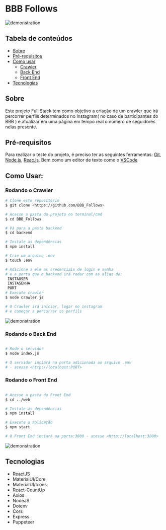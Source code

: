 # BBB Follows
![demonstration](https://media.giphy.com/media/WxJlZCf6OyNK7FBB7p/giphy.gif)
## Tabela de conteúdos

<!--ts-->
   * [Sobre](#sobre)
   * [Pré-requisitos](#pré-requisitos)
   * [Como usar](#como-usar)
      * [Crawler](#rodando-o-crawler)
      * [Back End](#rodando-o-back-end)
      * [Front End](#rodando-o-front-end)
   * [Tecnologias](#tecnologias)
<!--te-->

## Sobre
Este projeto Full Stack tem como objetivo a criação de um crawler que irá percorrer
perfils determinados no Instagram( no caso de participantes do BBB ) e atualizar em
uma página em tempo real o número de seguidores nelas presente.

## Pré-requisitos

Para realizar o teste do projeto, é preciso ter as seguintes ferramentas:
[Git](https://git-scm.com), [Node.js](https://nodejs.org/en/), [Reac.js](https://reactjs.org/). 
Bem como um editor de texto como o [VSCode](https://code.visualstudio.com/)

## Como Usar:

### Rodando o Crawler

```bash
# Clone este repositório
$ git clone <https://github.com/BBB_Follows>

# Acesse a pasta do projeto no terminal/cmd
$ cd BBB_Follows

# Vá para a pasta backend
$ cd backend

# Instale as dependências
$ npm install

# Crie um arquivo .env
$ touch .env  

# Adicione a ele as credenciais de login e senha 
# e a porta que o backend irá rodar com as alias de:
 INSTAUSER
 INSTASENHA
 PORT
# Execute crawler
$ node crawler.js

# O Crawler irá iniciar, logar no instagram 
# e começar a percorrer os perfils
```
![demonstration](https://media.giphy.com/media/bOInJcMLu8xyaZhQF3/giphy.gif)

### Rodando o Back End

```bash

# Rode o servidor 
$ node index.js

# O servidor inciará na porta adicionada ao arquivo .env 
# - acesse <http://localhost:PORT>
```
### Rodando o Front End

```bash

# Acesse a pasta do Front End
$ cd ../web

# Instale as dependências
$ npm install

# Execute a aplicação
$ npm start

# O Front End inciará na porta:3000 - acesse <http://localhost:3000>
```
![demonstration](https://media.giphy.com/media/WxJlZCf6OyNK7FBB7p/giphy.gif)
## Tecnologias

* ReactJS
* MaterialUI/Core
* MaterialUI/Icons
* React-CountUp
* Axios
* NodeJS
* Dotenv
* Cors
* Express
* Puppeteer